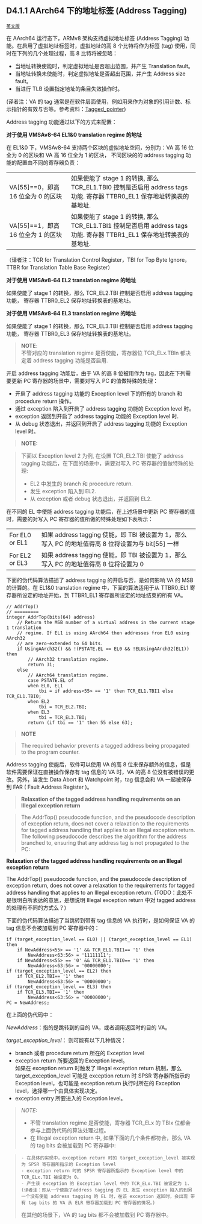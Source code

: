 
## D4.1.1 AArch64 下的地址标签 (Address Tagging)

[`英文版`](../../en/chapter_d4/d41_1_address_tagging_in_aarch64_state.html)

在 AArch64 运行态下，ARMv8 架构支持虚拟地址标签 (Address Tagging) 功能。在启用了虚拟地址标签时，虚拟地址的高 8 个比特将作为标签 (tag) 使用，同时在下列的几个处理过程，高 8 比特将被忽略：
* 当地址转换使能时，判定虚拟地址是否超出范围，并产生 Translation fault。
* 当地址转换未使能时，判定虚拟地址是否超出范围，并产生 Address size fault。
* 当进行 TLB 设置指定地址的条目失效操作时。

(译者注：VA 的 tag 通常是在软件层面使用，例如用来作为对象的引用计数、标示指针的有效与否等。参考资料：[Tagged_pointer](https://en.wikipedia.org/wiki/Tagged_pointer))

Address tagging 功能通过以下的方式来配置：

**对于使用 VMSAv8-64 EL1&0 translation regime 的地址**  

在 EL1&0 下，VMSAv8-64 支持两个区块的虚拟地址空间，分别为：VA 高 16 位全为 0 的区块和 VA 高 16 位全为 1 的区块， 不同区块的的 address tagging 功能的配置由不同的寄存器负责：

|  |  |
| -- | -- |
| VA[55]==0，即高 16 位全为 0 的区块 | 如果使能了 stage 1 的转换, 那么 TCR_EL1.TBI0 控制是否启用 address tags 功能. 寄存器 TTBR0_EL1 保存地址转换表的基地址.|
| VA[55]==1，即高 16 位全为 1 的区块 | 如果使能了 stage 1 的转换, 那么 TCR_EL1.TBI1 控制是否启用 address tags 功能. 寄存器 TTBR1_EL1 保存地址转换表的基地址.|
 
（译者注：TCR for Translation Control Register，TBI for Top Byte Ignore，TTBR for Translation Table Base Register）

**对于使用 VMSAv8-64 EL2 translation regime 的地址**

如果使能了 stage 1 的转换，那么 TCR_EL2.TBI 控制是否启用 address tagging 功能，
寄存器 TTBR0_EL2 保存地址转换表的基地址。

**对于使用 VMSAv8-64 EL3 translation regime 的地址**

如果使能了 stage 1 的转换，那么 TCR_EL3.TBI 控制是否启用 address tagging 功能，
寄存器 TTBR0_EL3 保存地址转换表的基地址。

> **NOTE**:  
> 不管对应的 translation regime 是否使能，寄存器位 TCR_ELx.TBIn 都决定着 address tagging 功能是否启用.

开启 address tagging 功能后，由于 VA 的高 8 位被用作为 tag，因此在下列需要更新 PC 寄存器的场景中，需要对写入 PC 的值做特殊的处理：
* 开启了 address tagging 功能的 Exception level 下的所有的 branch 和 procedure return 操作。
* 通过 exception 陷入到开启了 address tagging 功能的 Exception level 时。
* exception 返回到开启了 address tagging 功能的 Exception level 时.
* 从 debug 状态退出，并返回到开启了 address tagging 功能的 Exception level 时。

> **NOTE:**  

> 下面以 Exception level 2 为例, 在设置 TCR_EL2.TBI 使能了 address tagging 功能后，在下面的场景中，需要对写入 PC 寄存器的值做特殊的处理:
> * EL2 中发生的 branch 和 procedure return.
> * 发生 exception 陷入到 EL2.
> * 从 exception 或者 debug 状态退出，并返回到 EL2.

在不同的 EL 中使能 address tagging 功能后，在上述场景中更新 PC 寄存器的值时，需要的对写入 PC 寄存器的值所做的特殊处理如下表所示：

| | |
| -- | -- |
| For EL0 or EL1 |如果 address tagging 使能，即 TBI 被设置为 1，那么写入 PC 的地址值得高 8 位将设置为与 bit[55] 一样|
| For EL2 or EL3 |如果 address tagging 使能，即 TBI 被设置为 1，那么写入 PC 的地址值得高 8 位将设置为 0 |

下面的伪代码算法描述了 address tagging 的开启与否，是如何影响 VA 的 MSB 的计算的。在 EL1&0 translation regime 中，下面的算法适用于从 TTBR0_EL1 寄存器所设定的地址开始，到 TTBR1_EL1 寄存器所设定的地址结束的所有 VA。
```
// AddrTop()
// =========
integer AddrTop(bits(64) address)
    // Return the MSB number of a virtual address in the current stage 1 translation
    // regime. If EL1 is using AArch64 then addresses from EL0 using AArch32
    // are zero-extended to 64 bits.
    if UsingAArch32() && !(PSTATE.EL == EL0 && !ELUsingAArch32(EL1)) then
        // AArch32 translation regime.
        return 31;
    else
        // AArch64 translation regime.
        case PSTATE.EL of
        when EL0, EL1
            tbi = if address<55> == '1' then TCR_EL1.TBI1 else TCR_EL1.TBI0;
        when EL2
            tbi = TCR_EL2.TBI;
        when EL3
            tbi = TCR_EL3.TBI;
        return (if tbi == '1' then 55 else 63);

```

>**NOTE**

>The required behavior prevents a tagged address being propagated to the program counter.

Address tagging 使能后，软件可以使用 VA 的高 8 位来保存额外的信息，但是软件需要保证在直接操作保存有 tag 信息的 VA 时，VA 的高 8 位没有被错误的更改。另外，当发生 Data Abort 和 Watchpoint 时，tag 信息会和 VA 一起被保存到 FAR ( Fault Address Register )。

>**Relaxation of the tagged address handling requirements on an Illegal exception return**

> The AddrTop() pseudocode function, and the pseudocode description of exception return, does not cover a relaxation to the requirements for tagged address handling that applies to an Illegal exception return.
>The following pseudocode describes the algorithm for the address branched to, ensuring that any address tag is not propagated to the PC:

**Relaxation of the tagged address handling requirements on an Illegal exception return**

The AddrTop() pseudocode function, and the pseudocode description of exception return, does not cover a relaxation to the requirements for tagged address handling that applies to an Illegal exception return.
(TODO：此处不是很明白所表达的意思，是想说明 Illegal exception return 中对 tagged address 的处理有不同的方式么？)

下面的伪代码算法描述了当跳转到带有 tag 信息的 VA 执行时，是如何保证 VA 的 tag 信息不会被加载到 PC 寄存器中的：

```
if (target_exception_level == EL0) || (target_exception_level == EL1) then
    if NewAddress<55> == '1' && TCR_EL1.TBI1== '1' then
        NewAddress<63:56> = '11111111';
    if NewAddress<55> == '0' && TCR_EL1.TBI0== '1' then
        NewAddress<63:56> = '00000000';
if (target_exception_level == EL2) then
    if TCR_EL2.TBI== '1' then
        NewAddress<63:56> = '00000000';
if (target_exception_level == EL3) then
    if TCR_EL3.TBI== '1' then
        NewAddress<63:56> = '00000000';
PC = NewAddress;

```

在上面的伪代码中：

*NewAddress*：指的是跳转到的目的 VA，或者调用返回时的目的 VA。

*target_exception_level*： 则可能有以下几种情况：
* branch 或者 procedure return 所在的 Exception level
* exception return 所要返回的 Exception level。  
  如果在 exception return 时触发了 Illegal exception return 机制，那么 target_exception_level 可能是 exception return 时 SPSR 寄存器所指示的 Exception level，也可能是 exception return 执行时所在的 Exception level，选择哪一个由具体实现决定。
* exception entry 所要进入的 Exception level。


> *NOTE:*
> * 不管 translation regime 是否使能，寄存器 TCR_ELx 的 TBIx 位都会参与上面伪代码的算法处理过程。
> * 在 Illegal exception return 中, 如果下面的几个条件都符合，那么 VA 的 tag bits 会被加载到 PC 寄存器中:

>     - 在具体的实现中，exception return 时的 target_exception_level 被实现为 SPSR 寄存器所指示的 Exception level
>     - exception return 时的 SPSR 寄存器所指示的 Exception level 中的 TCR_ELx.TBI 被设定为 0。
>     - 产生该 exception 的 Exception level 中的 TCR_ELx.TBI 被设定为 1.  
>     (译者注：即从一个使能了address tagging 的 EL 发生 exception 陷入的到另一个没有使能 address tagging 的 EL 时，在该 exception 返回时，会出现 带有 tag bits 的 VA 从 ELR 寄存器加载到 PC 寄存器的情况。)  
>  在其他的场景下，VA 的 tag bits 都不会被加载到 PC 寄存器中。


